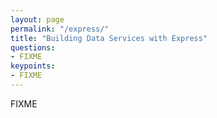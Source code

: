 ```yaml
---
layout: page
permalink: "/express/"
title: "Building Data Services with Express"
questions:
- FIXME
keypoints:
- FIXME
---
```


FIXME
